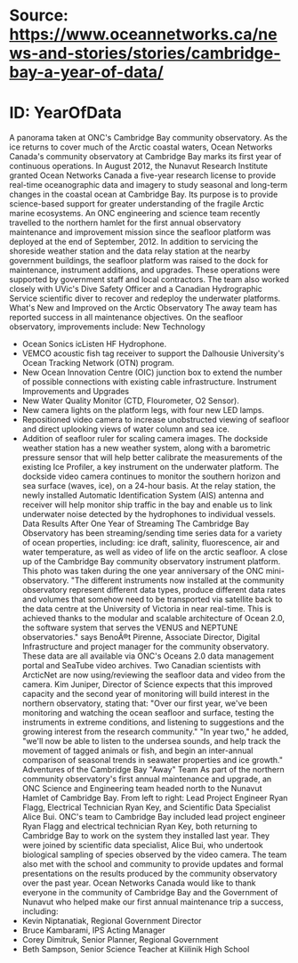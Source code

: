 # Source: https://www.oceannetworks.ca/news-and-stories/stories/cambridge-bay-a-year-of-data/
# ID: YearOfData

A panorama taken at ONC's Cambridge Bay community observatory.
As the ice returns to cover much of the Arctic coastal waters, Ocean Networks Canada's community observatory at Cambridge Bay marks its first year of continuous operations.
In August 2012, the Nunavut Research Institute granted Ocean Networks Canada a five-year research license to provide real-time oceanographic data and imagery to study seasonal and long-term changes in the coastal ocean at Cambridge Bay. Its purpose is to provide science-based support for greater understanding of the fragile Arctic marine ecosystems.
An ONC engineering and science team recently travelled to the northern hamlet for the first annual observatory maintenance and improvement mission since the seafloor platform was deployed at the end of September, 2012.
In addition to servicing the shoreside weather station and the data relay station at the nearby government buildings, the seafloor platform was raised to the dock for maintenance, instrument additions, and upgrades. These operations were supported by government staff and local contractors. The team also worked closely with UVic's Dive Safety Officer and a Canadian Hydrographic Service scientific diver to recover and redeploy the underwater platforms.
What's New and Improved on the Arctic Observatory
The away team has reported success in all maintenance objectives. On the seafloor observatory, improvements include:
New Technology
- Ocean Sonics icListen HF Hydrophone.
- VEMCO acoustic fish tag receiver to support the Dalhousie University's Ocean Tracking Network (OTN) program.
- New Ocean Innovation Centre (OIC) junction box to extend the number of possible connections with existing cable infrastructure.
Instrument Improvements and Upgrades
- New Water Quality Monitor (CTD, Flourometer, O2 Sensor).
- New camera lights on the platform legs, with four new LED lamps.
- Repositioned video camera to increase unobstructed viewing of seafloor and direct uplooking views of water column and sea ice.
- Addition of seafloor ruler for scaling camera images.
The dockside weather station has a new weather system, along with a barometric pressure sensor that will help better calibrate the measurements of the existing Ice Profiler, a key instrument on the underwater platform. The dockside video camera continues to monitor the southern horizon and sea surface (waves, ice), on a 24-hour basis.
At the relay station, the newly installed Automatic Identification System (AIS) antenna and receiver will help monitor ship traffic in the bay and enable us to link underwater noise detected by the hydrophones to individual vessels.
Data Results After One Year of Streaming
The Cambridge Bay Observatory has been streaming/sending time series data for a variety of ocean properties, including: ice draft, salinity, fluorescence, air and water temperature, as well as video of life on the arctic seafloor.
A close up of the Cambridge Bay community observatory instrument platform. This photo was taken during the one year anniversary of the ONC mini-observatory.
"The different instruments now installed at the community observatory represent different data types, produce different data rates and volumes that somehow need to be transported via satellite back to the data centre at the University of Victoria in near real-time. This is achieved thanks to the modular and scalable architecture of Ocean 2.0, the software system that serves the VENUS and NEPTUNE observatories." says BenoÃ®t Pirenne, Associate Director, Digital Infrastructure and project manager for the community observatory.
These data are all available via ONC's Oceans 2.0 data management portal and SeaTube video archives.
Two Canadian scientists with ArcticNet are now using/reviewing the seafloor data and video from the camera.
Kim Juniper, Director of Science expects that this improved capacity and the second year of monitoring will build interest in the northern observatory, stating that: "Over our first year, we've been monitoring and watching the ocean seafloor and surface, testing the instruments in extreme conditions, and listening to suggestions and the growing interest from the research community."
"In year two," he added, "we'll now be able to listen to the undersea sounds, and help track the movement of tagged animals or fish, and begin an inter-annual comparison of seasonal trends in seawater properties and ice growth."
Adventures of the Cambridge Bay "Away" Team
As part of the northern community observatory's first annual maintenance and upgrade, an ONC Science and Engineering team headed north to the Nunavut Hamlet of Cambridge Bay. From left to right: Lead Project Engineer Ryan Flagg, Electrical Technician Ryan Key, and Scientific Data Specialist Alice Bui.
ONC's team to Cambridge Bay included lead project engineer Ryan Flagg and electrical technician Ryan Key, both returning to Cambridge Bay to work on the system they installed last year. They were joined by scientific data specialist, Alice Bui, who undertook biological sampling of species observed by the video camera. The team also met with the school and community to provide updates and formal presentations on the results produced by the community observatory over the past year.
Ocean Networks Canada would like to thank everyone in the community of Cambridge Bay and the Government of Nunavut who helped make our first annual maintenance trip a success, including:
- Kevin Niptanatiak, Regional Government Director
- Bruce Kambarami, IPS Acting Manager
- Corey Dimitruk, Senior Planner, Regional Government
- Beth Sampson, Senior Science Teacher at Kiilinik High School